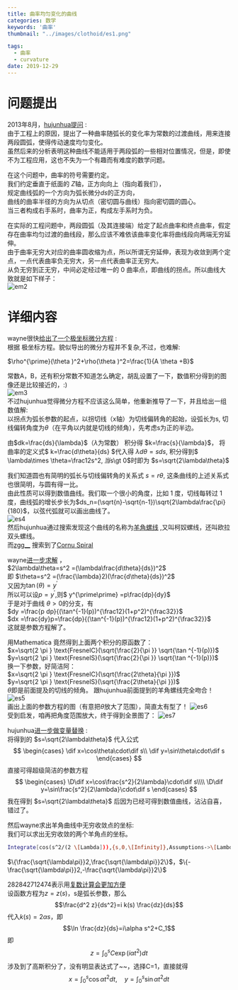 ```yaml
---
title: 曲率均匀变化的曲线
categories: 数学
keywords: '曲率'
thumbnail: "../images/clothoid/es1.png"

tags:
  - 曲率
  - curvature
date: 2019-12-29
---
```


# 问题提出
2013年8月，[hujunhua提问](https://bbs.emath.ac.cn/thread-5130-1-1.html) :  
由于工程上的原因，提出了一种曲率随弧长的变化率为常数的过渡曲线，用来连接两段圆弧，使得传动速度均匀变化。  
虽然后来的分析表明这种曲线不能适用于两段弧的一些相对位置情况，但是，即使不为工程应用，这也不失为一个有趣而有难度的数学问题。  

在这个问题中，曲率的符号需要约定。  
我们约定垂直于纸面的 $Z$轴，正方向向上（指向着我们），  
规定曲线弧的一个方向为弧长微分$ds$的正方向，  
曲线的曲率半径的方向为从切点（密切圆与曲线）指向密切圆的圆心。  
当三者构成右手系时，曲率为正，构成左手系时为负。  

在实际的工程问题中，两段圆弧（及其连接端）给定了起点曲率和终点曲率，假定存在曲率均匀过渡的曲线段，那么应该不难依该曲率变化率将曲线段向两端无穷延伸。  
由于曲率无穷大对应的曲率圆收缩为点，所以所谓无穷延伸，表现为收敛到两个定点，一点代表曲率负无穷大，另一点代表曲率正无穷大。  
从负无穷到正无穷，中间必定经过唯一的 0 曲率点，即曲线的拐点。所以曲线大致就是如下样子：  
![em2](../images/clothoid/em2.jpg)  

# 详细内容
wayne很快[给出了一个极坐标微分方程](https://bbs.emath.ac.cn/forum.php?mod=redirect&goto=findpost&ptid=5130&pid=50495&fromuid=20) :  
根据 极坐标方程。貌似导出的微分方程并不复杂,不过，也难解:

$\rho^{\prime}(\theta )^2+\rho(\theta )^2=\frac{1}{A \theta +B}$

常数A，B，还有积分常数不知道怎么确定，胡乱设置了一下，数值积分得到的图像还是比较接近的，:)  
![em3](../images/clothoid/em3.png)  
不过hujunhua觉得微分方程不应该这么简单，他重新推导了一下，并且给出一组数值解:  
以拐点为弧长参数的起点，以拐切线（x轴）为切线偏转角的起始，设弧长为s, 切线偏转角度为$\theta$（在平角以内就是切线的倾角），先考虑s为正的半边。

由$dk=\frac{ds}{\lambda}$（$\lambda$为常数） 积分得 $k=\frac{s}{\lambda}$，
将曲率的定义式$ k=\frac{d\theta}{ds} $代入得 $\lambda d\theta=s ds$, 
积分得到$ \lambda\times \theta=\frac12s^2$, 当$s\gt 0$时即为 $s=\sqrt{2\lambda\theta}$

我们知道圆也有简明的弧长与切线偏转角的关系式 $s=r\theta$, 这条曲线的上述关系式也很简明，与圆有得一比。  
由此性质可以得到数值曲线。我们取一个很小的角度，比如 1 度，切线每转过 1 度，曲线弧的增长步长为$ds_n=(\sqrt{n}-\sqrt{n-1})\sqrt{2\lambda\frac{\pi}{180}$，以弦代弧就可以画出曲线了。  
![es4](../images/clothoid/es4.png)  
然后hujunhua通过搜索发现这个曲线的名称为[羊角螺线](http://zh.wikipedia.org/wiki/%E6%9F%AF%E5%A5%B4%E8%9E%BA%E7%BA%BF) ,又叫柯奴螺线，还叫欧拉双头螺线。  
而[zgg\_\_](https://bbs.emath.ac.cn/forum.php?mod=redirect&goto=findpost&ptid=5130&pid=50502&fromuid=20) 搜索到了[Cornu Spiral](http://mathworld.wolfram.com/CornuSpiral.html) 

wayne[进一步求解](https://bbs.emath.ac.cn/forum.php?mod=redirect&goto=findpost&ptid=5130&pid=50504&fromuid=20) ，  
 $2\lambda\theta=s^2 =(\lambda\frac{d\theta}{ds})^2$  
即  $\theta=s^2 =(\frac{\lambda}2)(\frac{d\theta}{ds})^2$  
又因为$\tan(\theta)=y^{\prime}$  
所以可以设$p=y^{\prime}$,则$ y^{\prime\prime} =p\frac{dp}{dy}$  
于是对于曲线 $\theta\gt 0$的分支，有  
$dy =\frac{p dp}{(\tan^{-1}(p))^{\frac12}(1+p^2)^{\frac32}}$  
$dx =\frac{dy}p=\frac{dp}{(\tan^{-1}(p))^{\frac12}(1+p^2)^{\frac32}}$  
这就是参数方程解了。  

用Mathematica 竟然得到上面两个积分的原函数了：  
$x=\sqrt{2 \pi } \text{FresnelC}(\sqrt{\frac{2}{\pi }} \sqrt{\tan ^{-1}(p)})$  
$y=\sqrt{2 \pi } \text{FresnelS}(\sqrt{\frac{2}{\pi }} \sqrt{\tan ^{-1}(p)})$  
换一下参数，好简洁阿：  
$x=\sqrt{2 \pi } \text{FresnelC}(\sqrt{\frac{2\theta}{\pi }})$  
$y=\sqrt{2 \pi } \text{FresnelS}(\sqrt{\frac{2\theta}{\pi }})$  
$\theta$即是前面提及的切线的倾角。
跟hujunhua前面提到的羊角螺线完全吻合！
![es5](../images/clothoid/es5.png)  
画出上面的参数方程的图（有意把$\theta$放大了范围），简直太有型了！
![es6](../images/clothoid/es6.png)  
受到启发，咱再把角度范围放大，终于得到全景图了：
![es7](../images/clothoid/es7.png)  

hujunhua[进一步做变量替换](https://bbs.emath.ac.cn/forum.php?mod=redirect&goto=findpost&ptid=5130&pid=50512&fromuid=20) :  
将得到的  $s=\sqrt{2\lambda\theta}$ 代入公式  
$$
\begin{cases} 
\dif x=\cos\theta\cdot\dif s\\
\dif y=\sin\theta\cdot\dif s
\end{cases}
$$
直接可得超级简洁的参数方程  
$$
\begin{cases}
\D\dif x=\cos\frac{s^2}{2\lambda}\cdot\dif s\\\\
\D\dif y=\sin\frac{s^2}{2\lambda}\cdot\dif s
\end{cases}
$$
我在得到 $s=\sqrt{2\lambda\theta}$ 后因为已经可得到数值曲线，沾沾自喜，错过了。  

然后wayne求出羊角曲线中无穷收敛点的坐标:  
我们可以求出无穷收敛的两个羊角点的坐标。
```bash
Integrate[cos(s^2/(2 \[Lambda])),{s,0,\[Infinity]},Assumptions->\[Lambda]>0]
```
$\{\frac{\sqrt{\lambda\pi}}2,\frac{\sqrt{\lambda\pi}}2\}$，$\{-\frac{\sqrt{\lambda\pi}}2,-\frac{\sqrt{\lambda\pi}}2\}$  

282842712474表示用[复数计算会更加方便](https://bbs.emath.ac.cn/forum.php?mod=redirect&goto=findpost&ptid=5130&pid=54456&fromuid=20)  
设函数方程为$z=z(s)$，s是弧长参数，那么
$$\frac{d^2 z}{ds^2}=i k(s) \frac{dz}{ds}$$
代入$k(s)=2\alpha s$，即
$$\ln \frac{dz}{ds}=i\alpha s^2+C_1$$
即
$$z=\int_0^s C\exp\left(i\alpha t^2\right)dt$$
涉及到了高斯积分了，没有明显表达式了~~，选择C=1，直接就得
$$x=\int_0^s \cos\alpha t^2 dt ,\quad y=\int_0^s \sin\alpha t^2 dt$$

